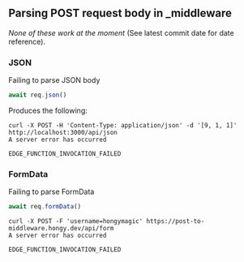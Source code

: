 ## Parsing POST request body in _middleware

*None of these work at the moment* (See latest commit date for date reference).

### JSON

Failing to parse JSON body

```ts
await req.json()
```

Produces the following:

```
curl -X POST -H 'Content-Type: application/json' -d '[9, 1, 1]' http://localhost:3000/api/json
A server error has occurred

EDGE_FUNCTION_INVOCATION_FAILED
```

### FormData

Failing to parse FormData

```ts
await req.formData()
```

```
curl -X POST -F 'username=hongymagic' https://post-to-middleware.hongy.dev/api/form
A server error has occurred

EDGE_FUNCTION_INVOCATION_FAILED
```

